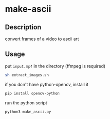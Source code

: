 # make-ascii

## Description

convert frames of a video to ascii art

## Usage

put `input.mp4` in the directory
(ffmpeg is required)

```bash
sh extract_images.sh
```

if you don't have python-opencv, install it

```bash
pip install opencv-python
```

run the python script

```bash
python3 make_ascii.py
```
